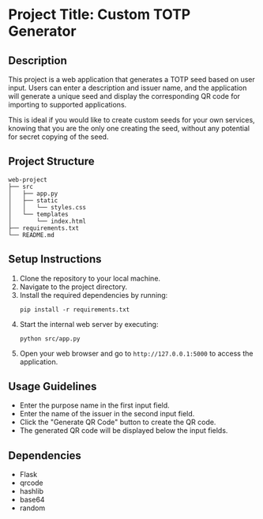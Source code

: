 # Project Title: Custom TOTP Generator

## Description
This project is a web application that generates a TOTP seed based on user input. Users can enter a description and issuer name, and the application will generate a unique seed and display the corresponding QR code for importing to supported applications.

This is ideal if you would like to create custom seeds for your own services, knowing that you are the only one creating the seed, without any potential for secret copying of the seed.

## Project Structure
```
web-project
├── src
│   ├── app.py
│   ├── static
│   │   └── styles.css
│   └── templates
│       └── index.html
├── requirements.txt
└── README.md
```

## Setup Instructions
1. Clone the repository to your local machine.
2. Navigate to the project directory.
3. Install the required dependencies by running:
   ```
   pip install -r requirements.txt
   ```
4. Start the internal web server by executing:
   ```
   python src/app.py
   ```
5. Open your web browser and go to `http://127.0.0.1:5000` to access the application.

## Usage Guidelines
- Enter the purpose name in the first input field.
- Enter the name of the issuer in the second input field.
- Click the "Generate QR Code" button to create the QR code.
- The generated QR code will be displayed below the input fields.

## Dependencies
- Flask
- qrcode
- hashlib
- base64
- random
